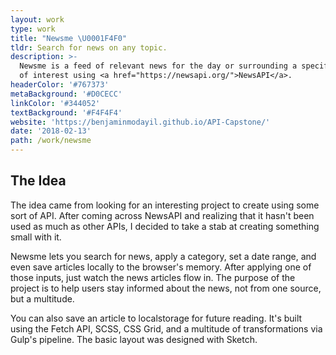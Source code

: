 ```yaml
---
layout: work
type: work
title: "Newsme \U0001F4F0"
tldr: Search for news on any topic.
description: >-
  Newsme is a feed of relevant news for the day or surrounding a specific topic
  of interest using <a href="https://newsapi.org/">NewsAPI</a>.
headerColor: '#767373'
metaBackground: '#D0CECC'
linkColor: '#344052'
textBackground: '#F4F4F4'
website: 'https://benjaminmodayil.github.io/API-Capstone/'
date: '2018-02-13'
path: /work/newsme
---
```

## The Idea

The idea came from looking for an interesting project to create using some sort of API. After coming across NewsAPI and realizing that it hasn't been used as much as other APIs, I decided to take a stab at creating something small with it.

Newsme lets you search for news, apply a category, set a date range, and even save articles locally to the browser's memory. After applying one of those inputs, just watch the news articles flow in. The purpose of the project is to help users stay informed about the news, not from one source, but a multitude.

You can also save an article to localstorage for future reading. It's built using the Fetch API, SCSS, CSS Grid, and a multitude of transformations via Gulp's pipeline. The basic layout was designed with Sketch.
